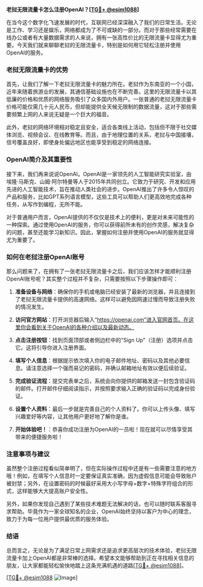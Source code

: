 **老挝无限流量卡怎么注册OpenAI？[[TG💪+ @esim1088](https://t.me/s/esim1088)]**

在当今这个数字化飞速发展的时代，互联网已经深深融入了我们的日常生活。无论是工作、学习还是娱乐，网络都成为了不可或缺的一部分。而对于那些经常需要在线办公或者有大量数据需求的人来说，拥有一张高性价比的无限流量卡显得尤为重要。今天我们就来聊聊老挝的无限流量卡，特别是如何用它轻松注册并使用OpenAI的服务。

### 老挝无限流量卡的优势

首先，让我们了解一下老挝无限流量卡的魅力所在。老挝作为东南亚的一个小国，近年来随着旅游业的发展，其通信基础设施也在不断完善。这里的无限流量卡以其低廉的价格和优质的网络服务吸引了众多国内外用户。一张普通的老挝无限流量卡价格可能仅需几十元人民币，但却能提供全天候无限制的数据流量，这对于那些需要频繁上网的人来说无疑是一个巨大的福音。

此外，老挝的网络环境相对稳定且安全，适合各类线上活动，包括但不限于社交媒体浏览、视频会议、在线教育等。而且，由于地理位置的关系，老挝与中国接壤，信号覆盖良好，即使身处偏远地区也能享受到稳定的网络连接。

### OpenAI简介及其重要性

接下来，我们再来说说OpenAI。OpenAI是一家领先的人工智能研究实验室，由埃隆·马斯克、山姆·阿尔特曼等人于2015年共同创立。它致力于研究、开发和应用先进的人工智能技术，旨在推动人类社会的进步。OpenAI推出了许多令人惊叹的产品和服务，比如GPT系列语言模型，这些工具可以帮助人们更高效地完成各种任务，从写作到编程，无所不能。

对于普通用户而言，OpenAI提供的不仅仅是技术上的便利，更是对未来可能性的一种探索。通过使用OpenAI的服务，你可以获得前所未有的创作灵感，解决复杂的问题，甚至还能学习新知识。因此，掌握如何注册并使用OpenAI的服务就显得尤为重要了。

### 如何在老挝注册OpenAI账号

那么问题来了，在拥有了一张老挝无限流量卡之后，我们应该怎样才能顺利注册OpenAI账号呢？其实整个过程并不复杂，只需要按照以下步骤操作即可：

1. **准备设备与网络**：确保你的手机或电脑已经安装了最新的浏览器，并且连接到了老挝无限流量卡提供的高速网络。这样可以避免因网速过慢而导致注册失败的情况发生。
   
2. **访问官方网站**：打开浏览器后输入“https://openai.com”进入官网首页。在这里你会看到关于OpenAI的各种介绍以及最新动态。

3. **点击注册按钮**：找到页面顶部或者侧边栏中的“Sign Up”（注册）选项并点击它。这将引导你进入注册界面。

4. **填写个人信息**：根据提示依次填入你的电子邮件地址、密码以及其他必要信息。请注意选择一个强而易记的密码，并确认邮箱地址有效以便后续验证。

5. **完成验证流程**：提交完表单之后，系统会向你提供的邮箱发送一封包含验证码的邮件。打开邮件仔细阅读指示，并按照要求输入正确的验证码以完成身份验证。

6. **设置个人资料**：最后一步就是完善自己的个人资料了。你可以上传头像、填写兴趣爱好等内容，让其他用户更好地了解你是谁。

7. **开始体验吧！**：恭喜你成功注册为OpenAI的一员啦！现在就可以尽情享受其带来的便捷服务啦！

### 注意事项与建议

虽然整个注册过程看似简单明了，但在实际操作过程中还是有一些需要注意的地方哦！例如，在填写个人信息时一定要保证真实准确，因为虚假信息可能会导致账户被封禁；另外，在设置密码的时候最好采用大小写字母+数字+特殊字符组合的形式，这样能够大大提高账户安全性。

另外，如果你发现自己遇到了某些技术难题无法解决的话，也可以随时联系客服寻求帮助。毕竟作为一家全球知名的企业，OpenAI始终坚持以客户为中心的理念，致力于为每一位用户提供最优质的服务体验。

### 结语

总而言之，无论是为了满足日常上网需求还是追求更高层次的技术体验，老挝无限流量卡加上OpenAI都是非常棒的选择。希望本文能够帮助到正在寻找相关信息的朋友，让大家都能轻松愉快地踏上这条充满机遇的道路[[TG💪+ @esim1088](https://t.me/s/esim1088)]。

[[TG💪+ @esim1088](https://t.me/s/esim1088) ![Image](https://i.postimg.cc/4NQfJmqS/Snipaste-2025-05-13-00-14-12.png)]